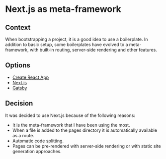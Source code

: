 # Next.js as meta-framework

## Context

When bootstrapping a project, it is a good idea to use a boilerplate. In addition to basic setup, some boilerplates have evolved to a meta-framework, with built-in routing, server-side rendering and other features.

## Options

- [Create React App](https://create-react-app.dev/docs/getting-started/)
- [Next.js](https://nextjs.org/)
- [Gatsby](https://www.gatsbyjs.com/)

## Decision

It was decided to use Next.js because of the following reasons:

- It is the meta-framework that I have been using the most.
- When a file is added to the pages directory it is automatically available as a route.
- Automatic code splitting.
- Pages can be pre-rendered with server-side rendering or with static site generation approaches.
